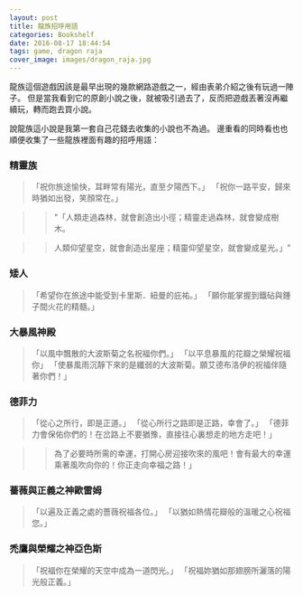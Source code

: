 ```yaml
---
layout: post
title: 龍族招呼用語
categories: Bookshelf
date: 2016-08-17 18:44:54
tags: game, dragon raja
cover_image: images/dragon_raja.jpg
---
```


龍族這個遊戲因該是最早出現的幾款網路遊戲之一，經由表弟介紹之後有玩過一陣子。
但是當我看到它的原創小說之後，就被吸引過去了，反而把遊戲丟著沒再繼續玩，轉而跑去買小說。

說龍族這小說是我第一套自己花錢去收集的小說也不為過。
邊重看的同時看也也順便收集了一些龍族裡面有趣的招呼用語：

### 精靈族
>「祝你旅途愉快，耳畔常有陽光，直至夕陽西下。」
>「祝你一路平安，歸來時猶如出發，笑顏常在。」

>>"「人類走過森林，就會創造出小徑；精靈走過森林，就會變成樹木。

>>人類仰望星空，就會創造出星座；精靈仰望星空，就會變成星光。」"

### 矮人
>「希望你在旅途中能受到卡里斯．紐曼的庇祐。」
>「願你能掌握到鐵砧與錘子間火花的精髓。」

### 大暴風神殿
>「以風中飄散的大波斯菊之名祝福你們。」
>「以平息暴風的花瓣之榮耀祝福你」
>「使暴風雨沉靜下來的是纖弱的大波斯菊。願艾德布洛伊的祝福伴隨著你們！」

### 德菲力
>「從心之所行，即是正道。」
>「從心所行之路即是正路，幸會了。」
>「德菲力會保佑你們的！在岔路上不要猶豫，直接往心裏想走的地方走吧！」

>>為了必要時所需的幸運，打開心房迎接吹來的風吧！會有最大的幸運乘著風吹向你的！你正走向幸福之路！」
### 薔薇與正義之神歐雷姆
>「以遍及正義之處的薔薇祝福各位。」
>「以猶如熱情花瓣般的溫暖之心祝福您。」

### 禿鷹與榮耀之神亞色斯
>「祝福你在榮耀的天空中成為一道閃光。」
>「祝福妳猶如那翅膀所灑落的陽光般正義。」